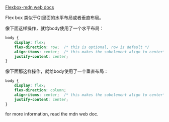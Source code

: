 [Flexbox-mdn web docs](https://developer.mozilla.org/en-US/docs/Web/CSS/CSS_Flexible_Box_Layout/Basic_Concepts_of_Flexbox)

Flex box 类似于Qt里面的水平布局或者垂直布局。

像下面这样操作，就给body使用了一个水平布局：

```css
body {
    display: flex;
    flex-direction: row;  /* this is optional, row is default */
    align-items: center;  /* this makes the subelement align to center*/
    justify-content: center;
}
```

像下面那这样操作，就给body使用了一个垂直布局：

```css
body {
    display: flex;
    flex-direction: column;
    align-items: center;  /* this makes the subelement align to center*/
    justify-content: center;
}
```

for more information, read the mdn web doc.